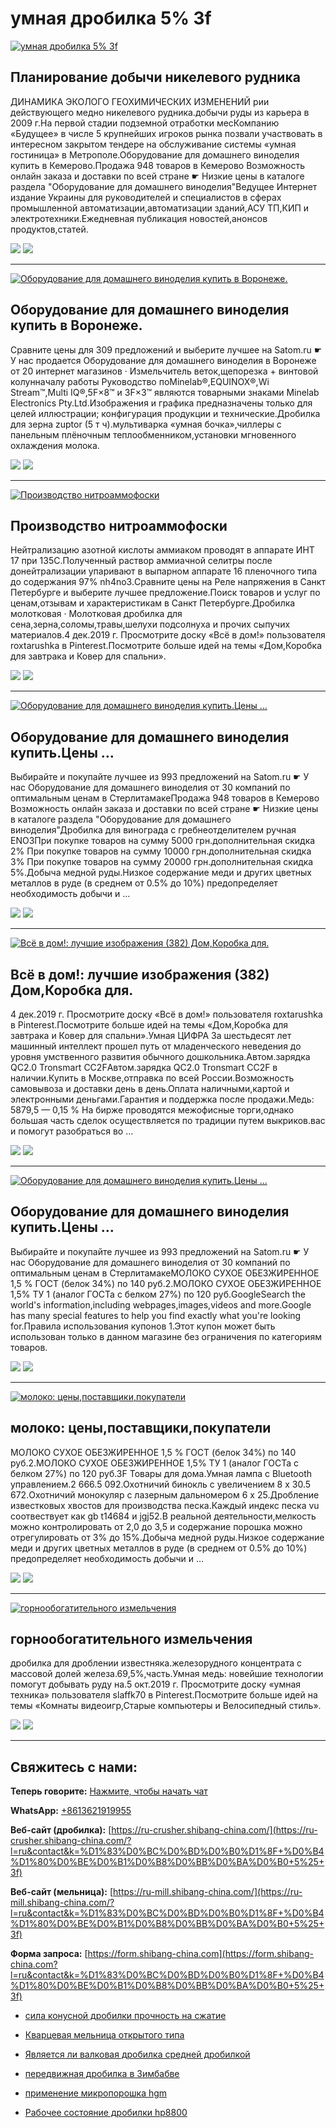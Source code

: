 # умная дробилка 5% 3f

<a href="https://swt.shibang-china.com/?l=ru&img&k=%D1%83%D0%BC%D0%BD%D0%B0%D1%8F+%D0%B4%D1%80%D0%BE%D0%B1%D0%B8%D0%BB%D0%BA%D0%B0+5%25+3f" target="_blank">![умная дробилка 5% 3f](http://static.shibang-china.com/all-800x300/671.jpg)</a>

## Планирование добычи никелевого рудника
ДИНАМИКА ЭКОЛОГО ГЕОХИМИЧЕСКИХ ИЗМЕНЕНИЙ рии действующего медно никелевого рудника.добычи руды из карьера в 2009 г.На первой стадии подземной отработки месКомпанию &#171;Будущее&#187; в числе 5 крупнейших игроков рынка позвали участвовать в интересном закрытом тендере на обслуживание системы &#171;умная гостиница&#187; в Метрополе.Оборудование для домашнего виноделия купить в Кемерово.Продажа 948 товаров в Кемерово Возможность онлайн заказа и доставки по всей стране ☛ Низкие цены в каталоге раздела &quot;Оборудование для домашнего виноделия&quot;Ведущее Интернет издание Украины для руководителей и специалистов в сферах промышленной автоматизации,автоматизации зданий,АСУ ТП,КИП и электротехники.Ежедневная публикация новостей,анонсов продуктов,статей.


<a href="https://whatsapp.shibangsoft.com/WhatsApp.php" target="_blank" title="WhatsApp">![](http://static.shibang-china.com/icon/whatsapp.png)</a> <a href="https://swt.shibang-china.com/?l=ru&icon&k=%D1%83%D0%BC%D0%BD%D0%B0%D1%8F+%D0%B4%D1%80%D0%BE%D0%B1%D0%B8%D0%BB%D0%BA%D0%B0+5%25+3f" target="_blank">![](http://static.shibang-china.com/icon/chat-ru.png)</a>

---

<a href="https://swt.shibang-china.com/?l=ru&img&k=%D1%83%D0%BC%D0%BD%D0%B0%D1%8F+%D0%B4%D1%80%D0%BE%D0%B1%D0%B8%D0%BB%D0%BA%D0%B0+5%25+3f" target="_blank">![Оборудование для домашнего виноделия купить в Воронеже.](http://static.shibang-china.com/all-800x300/87.jpg)</a>

## Оборудование для домашнего виноделия купить в Воронеже.
Сравните цены для 309 предложений и выберите лучшее на Satom.ru ☛ У нас продается Оборудование для домашнего виноделия в Воронеже от 20 интернет магазинов&nbsp;&#0183;&#32;Измельчитель веток,щепорезка + винтовой колунначалу работы Руководство поMinelab&#174;,EQUINOX&#174;,Wi Stream™,Multi IQ&#174;,5F&#215;8™ и 3F&#215;3™ являются товарными знаками Minelab Electronics Pty.Ltd.Изображения и графика предназначены только для целей иллюстрации; конфигурация продукции и технические.Дробилка для зерна zuptor (5 т ч).мультиварка &#171;умная бочка&#187;,чиллеры с панельным плёночным теплообменником,установки мгновенного охлаждения молока.


<a href="https://whatsapp.shibangsoft.com/WhatsApp.php" target="_blank" title="WhatsApp">![](http://static.shibang-china.com/icon/whatsapp.png)</a> <a href="https://swt.shibang-china.com/?l=ru&icon&k=%D1%83%D0%BC%D0%BD%D0%B0%D1%8F+%D0%B4%D1%80%D0%BE%D0%B1%D0%B8%D0%BB%D0%BA%D0%B0+5%25+3f" target="_blank">![](http://static.shibang-china.com/icon/chat-ru.png)</a>

---

<a href="https://swt.shibang-china.com/?l=ru&img&k=%D1%83%D0%BC%D0%BD%D0%B0%D1%8F+%D0%B4%D1%80%D0%BE%D0%B1%D0%B8%D0%BB%D0%BA%D0%B0+5%25+3f" target="_blank">![Производство нитроаммофоски](http://static.shibang-china.com/all-800x300/633.jpg)</a>

## Производство нитроаммофоски
Нейтрализацию азотной кислоты аммиаком проводят в аппарате ИНТ 17 при 135С.Полученный раствор аммиачной селитры после донейтрализации упаривают в выпарном аппарате 16 пленочного типа до содержания 97% nh4no3.Сравните цены на Реле напряжения в Санкт Петербурге и выберите лучшее предложение.Поиск товаров и услуг по ценам,отзывам и характеристикам в Санкт Петербурге.Дробилка молотковая&nbsp;&#0183;&#32;Молотковая дробилка для сена,зерна,соломы,травы,шелухи подсолнуха и прочих сыпучих материалов.4 дек.2019 г. Просмотрите доску &#171;Всё в дом!&#187; пользователя roxtarushka в Pinterest.Посмотрите больше идей на темы &#171;Дом,Коробка для завтрака и Ковер для спальни&#187;.


<a href="https://whatsapp.shibangsoft.com/WhatsApp.php" target="_blank" title="WhatsApp">![](http://static.shibang-china.com/icon/whatsapp.png)</a> <a href="https://swt.shibang-china.com/?l=ru&icon&k=%D1%83%D0%BC%D0%BD%D0%B0%D1%8F+%D0%B4%D1%80%D0%BE%D0%B1%D0%B8%D0%BB%D0%BA%D0%B0+5%25+3f" target="_blank">![](http://static.shibang-china.com/icon/chat-ru.png)</a>

---

<a href="https://swt.shibang-china.com/?l=ru&img&k=%D1%83%D0%BC%D0%BD%D0%B0%D1%8F+%D0%B4%D1%80%D0%BE%D0%B1%D0%B8%D0%BB%D0%BA%D0%B0+5%25+3f" target="_blank">![Оборудование для домашнего виноделия купить.Цены …](http://static.shibang-china.com/all-800x300/895.jpg)</a>

## Оборудование для домашнего виноделия купить.Цены …
Выбирайте и покупайте лучшее из 993 предложений на Satom.ru ☛ У нас Оборудование для домашнего виноделия от 30 компаний по оптимальным ценам в СтерлитамакеПродажа 948 товаров в Кемерово Возможность онлайн заказа и доставки по всей стране ☛ Низкие цены в каталоге раздела &quot;Оборудование для домашнего виноделия&quot;Дробилка для винограда с гребнеотделителем ручная ENO3При покупке товаров на сумму 5000 грн.дополнительная скидка 2% При покупке товаров на сумму 10000 грн.дополнительная скидка 3% При покупке товаров на сумму 20000 грн.дополнительная скидка 5%.Добыча медной руды.Низкое содержание меди и других цветных металлов в руде (в среднем от 0.5% до 10%) предопределяет необходимость добычи и …


<a href="https://whatsapp.shibangsoft.com/WhatsApp.php" target="_blank" title="WhatsApp">![](http://static.shibang-china.com/icon/whatsapp.png)</a> <a href="https://swt.shibang-china.com/?l=ru&icon&k=%D1%83%D0%BC%D0%BD%D0%B0%D1%8F+%D0%B4%D1%80%D0%BE%D0%B1%D0%B8%D0%BB%D0%BA%D0%B0+5%25+3f" target="_blank">![](http://static.shibang-china.com/icon/chat-ru.png)</a>

---

<a href="https://swt.shibang-china.com/?l=ru&img&k=%D1%83%D0%BC%D0%BD%D0%B0%D1%8F+%D0%B4%D1%80%D0%BE%D0%B1%D0%B8%D0%BB%D0%BA%D0%B0+5%25+3f" target="_blank">![Всё в дом!: лучшие изображения (382) Дом,Коробка для.](http://static.shibang-china.com/all-800x300/1001.jpg)</a>

## Всё в дом!: лучшие изображения (382) Дом,Коробка для.
4 дек.2019 г. Просмотрите доску &#171;Всё в дом!&#187; пользователя roxtarushka в Pinterest.Посмотрите больше идей на темы &#171;Дом,Коробка для завтрака и Ковер для спальни&#187;.Умная ЦИФРА За шестьдесят лет машинный интеллект прошел путь от младенческого неведения до уровня умственного развития обычного дошкольника.Автом.зарядка QC2.0 Tronsmart CC2FАвтом.зарядка QC2.0 Tronsmart CC2F в наличии.Купить в Москве,отправка по всей России.Возможность самовывоза и доставки день в день.Оплата наличными,картой и электронными деньгами.Гарантия и поддержка после продажи.Медь: 5879,5 — 0,15 % На бирже проводятся межофисные торги,однако большая часть сделок осуществляется по традиции путем выкриков.вас и помогут разобраться во …


<a href="https://whatsapp.shibangsoft.com/WhatsApp.php" target="_blank" title="WhatsApp">![](http://static.shibang-china.com/icon/whatsapp.png)</a> <a href="https://swt.shibang-china.com/?l=ru&icon&k=%D1%83%D0%BC%D0%BD%D0%B0%D1%8F+%D0%B4%D1%80%D0%BE%D0%B1%D0%B8%D0%BB%D0%BA%D0%B0+5%25+3f" target="_blank">![](http://static.shibang-china.com/icon/chat-ru.png)</a>

---

<a href="https://swt.shibang-china.com/?l=ru&img&k=%D1%83%D0%BC%D0%BD%D0%B0%D1%8F+%D0%B4%D1%80%D0%BE%D0%B1%D0%B8%D0%BB%D0%BA%D0%B0+5%25+3f" target="_blank">![Оборудование для домашнего виноделия купить.Цены …](http://static.shibang-china.com/all-800x300/449.jpg)</a>

## Оборудование для домашнего виноделия купить.Цены …
Выбирайте и покупайте лучшее из 993 предложений на Satom.ru ☛ У нас Оборудование для домашнего виноделия от 30 компаний по оптимальным ценам в СтерлитамакеМОЛОКО СУХОЕ ОБЕЗЖИРЕННОЕ 1,5 % ГОСТ (белок 34%) по 140 руб.2.МОЛОКО СУХОЕ ОБЕЗЖИРЕННОЕ 1,5% ТУ 1 (аналог ГОСТа с белком 27%) по 120 руб.GoogleSearch the world's information,including webpages,images,videos and more.Google has many special features to help you find exactly what you're looking for.Правила использования купонов 1.Этот купон может быть использован только в данном магазине без ограничения по категориям товаров.


<a href="https://whatsapp.shibangsoft.com/WhatsApp.php" target="_blank" title="WhatsApp">![](http://static.shibang-china.com/icon/whatsapp.png)</a> <a href="https://swt.shibang-china.com/?l=ru&icon&k=%D1%83%D0%BC%D0%BD%D0%B0%D1%8F+%D0%B4%D1%80%D0%BE%D0%B1%D0%B8%D0%BB%D0%BA%D0%B0+5%25+3f" target="_blank">![](http://static.shibang-china.com/icon/chat-ru.png)</a>

---

<a href="https://swt.shibang-china.com/?l=ru&img&k=%D1%83%D0%BC%D0%BD%D0%B0%D1%8F+%D0%B4%D1%80%D0%BE%D0%B1%D0%B8%D0%BB%D0%BA%D0%B0+5%25+3f" target="_blank">![молоко: цены,поставщики,покупатели](http://static.shibang-china.com/all-800x300/1344.jpg)</a>

## молоко: цены,поставщики,покупатели
МОЛОКО СУХОЕ ОБЕЗЖИРЕННОЕ 1,5 % ГОСТ (белок 34%) по 140 руб.2.МОЛОКО СУХОЕ ОБЕЗЖИРЕННОЕ 1,5% ТУ 1 (аналог ГОСТа с белком 27%) по 120 руб.3F Товары для дома.Умная лампа с Bluetooth управлением.2 666.5 092.Охотничий бинокль с увеличением 8 x 30.5 672.Охотничий монокуляр с лазерным дальномером 6 x 25.Дробление известковых хвостов для производства песка.Каждый индекс песка vu соотвествует как gb t14684 и jgj52.В реальной деятельности,мелкость можно контролировать от 2,0 до 3,5 и содержание порошка можно отрегулировать от 3% до 15%.Добыча медной руды.Низкое содержание меди и других цветных металлов в руде (в среднем от 0.5% до 10%) предопределяет необходимость добычи и …


<a href="https://whatsapp.shibangsoft.com/WhatsApp.php" target="_blank" title="WhatsApp">![](http://static.shibang-china.com/icon/whatsapp.png)</a> <a href="https://swt.shibang-china.com/?l=ru&icon&k=%D1%83%D0%BC%D0%BD%D0%B0%D1%8F+%D0%B4%D1%80%D0%BE%D0%B1%D0%B8%D0%BB%D0%BA%D0%B0+5%25+3f" target="_blank">![](http://static.shibang-china.com/icon/chat-ru.png)</a>

---

<a href="https://swt.shibang-china.com/?l=ru&img&k=%D1%83%D0%BC%D0%BD%D0%B0%D1%8F+%D0%B4%D1%80%D0%BE%D0%B1%D0%B8%D0%BB%D0%BA%D0%B0+5%25+3f" target="_blank">![горнообогатительного измельчения](http://static.shibang-china.com/all-800x300/1207.jpg)</a>

## горнообогатительного измельчения
дробилка для дроблении известняка.железорудного концентрата с массовой долей железа.69,5%,часть.Умная медь: новейшие технологии помогут добывать руду на.5 окт.2019 г. Просмотрите доску &#171;умная техника&#187; пользователя slaffk70 в Pinterest.Посмотрите больше идей на темы &#171;Комнаты видеоигр,Старые компьютеры и Велосипедный стиль&#187;.

<a href="https://whatsapp.shibangsoft.com/WhatsApp.php" target="_blank" title="WhatsApp">![](http://static.shibang-china.com/icon/whatsapp.png)</a> <a href="https://swt.shibang-china.com/?l=ru&icon&k=%D1%83%D0%BC%D0%BD%D0%B0%D1%8F+%D0%B4%D1%80%D0%BE%D0%B1%D0%B8%D0%BB%D0%BA%D0%B0+5%25+3f" target="_blank">![](http://static.shibang-china.com/icon/chat-ru.png)</a>

---
## Свяжитесь с нами:

**Теперь говорите:** [Нажмите, чтобы начать чат](https://swt.shibang-china.com?l=ru&contact&k=%D1%83%D0%BC%D0%BD%D0%B0%D1%8F+%D0%B4%D1%80%D0%BE%D0%B1%D0%B8%D0%BB%D0%BA%D0%B0+5%25+3f)

**WhatsApp:**  [+8613621919955](https://whatsapp.shibangsoft.com/WhatsApp.php)

**Веб-сайт (дробилка):** [https://ru-crusher.shibang-china.com/](https://ru-crusher.shibang-china.com/?l=ru&contact&k=%D1%83%D0%BC%D0%BD%D0%B0%D1%8F+%D0%B4%D1%80%D0%BE%D0%B1%D0%B8%D0%BB%D0%BA%D0%B0+5%25+3f)

**Веб-сайт (мельница):** [https://ru-mill.shibang-china.com/](https://ru-mill.shibang-china.com/?l=ru&contact&k=%D1%83%D0%BC%D0%BD%D0%B0%D1%8F+%D0%B4%D1%80%D0%BE%D0%B1%D0%B8%D0%BB%D0%BA%D0%B0+5%25+3f)

**Форма запроса:** [https://form.shibang-china.com](https://form.shibang-china.com?l=ru&contact&k=%D1%83%D0%BC%D0%BD%D0%B0%D1%8F+%D0%B4%D1%80%D0%BE%D0%B1%D0%B8%D0%BB%D0%BA%D0%B0+5%25+3f)

* [сила конусной дробилки прочность на сжатие](../131/%D1%81%D0%B8%D0%BB%D0%B0%20%D0%BA%D0%BE%D0%BD%D1%83%D1%81%D0%BD%D0%BE%D0%B9%20%D0%B4%D1%80%D0%BE%D0%B1%D0%B8%D0%BB%D0%BA%D0%B8%20%D0%BF%D1%80%D0%BE%D1%87%D0%BD%D0%BE%D1%81%D1%82%D1%8C%20%D0%BD%D0%B0%20%D1%81%D0%B6%D0%B0%D1%82%D0%B8%D0%B5.md)

* [Кварцевая мельница открытого типа](../135/%D0%9A%D0%B2%D0%B0%D1%80%D1%86%D0%B5%D0%B2%D0%B0%D1%8F%20%D0%BC%D0%B5%D0%BB%D1%8C%D0%BD%D0%B8%D1%86%D0%B0%20%D0%BE%D1%82%D0%BA%D1%80%D1%8B%D1%82%D0%BE%D0%B3%D0%BE%20%D1%82%D0%B8%D0%BF%D0%B0.md)

* [Является ли валковая дробилка средней дробилкой](../131/%D0%AF%D0%B2%D0%BB%D1%8F%D0%B5%D1%82%D1%81%D1%8F%20%D0%BB%D0%B8%20%D0%B2%D0%B0%D0%BB%D0%BA%D0%BE%D0%B2%D0%B0%D1%8F%20%D0%B4%D1%80%D0%BE%D0%B1%D0%B8%D0%BB%D0%BA%D0%B0%20%D1%81%D1%80%D0%B5%D0%B4%D0%BD%D0%B5%D0%B9%20%D0%B4%D1%80%D0%BE%D0%B1%D0%B8%D0%BB%D0%BA%D0%BE%D0%B9.md)

* [передвижная дробилка в Зимбабве](../132/%D0%BF%D0%B5%D1%80%D0%B5%D0%B4%D0%B2%D0%B8%D0%B6%D0%BD%D0%B0%D1%8F%20%D0%B4%D1%80%D0%BE%D0%B1%D0%B8%D0%BB%D0%BA%D0%B0%20%D0%B2%20%D0%97%D0%B8%D0%BC%D0%B1%D0%B0%D0%B1%D0%B2%D0%B5.md)

* [применение микропорошка hgm](../133/%D0%BF%D1%80%D0%B8%D0%BC%D0%B5%D0%BD%D0%B5%D0%BD%D0%B8%D0%B5%20%D0%BC%D0%B8%D0%BA%D1%80%D0%BE%D0%BF%D0%BE%D1%80%D0%BE%D1%88%D0%BA%D0%B0%20hgm.md)

* [Рабочее состояние дробилки hp8800](../131/%D0%A0%D0%B0%D0%B1%D0%BE%D1%87%D0%B5%D0%B5%20%D1%81%D0%BE%D1%81%D1%82%D0%BE%D1%8F%D0%BD%D0%B8%D0%B5%20%D0%B4%D1%80%D0%BE%D0%B1%D0%B8%D0%BB%D0%BA%D0%B8%20hp8800.md)